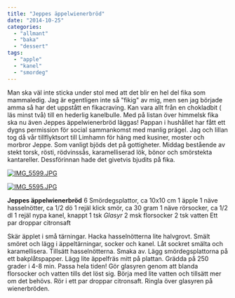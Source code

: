 ```yaml
---
title: "Jeppes äppelwienerbröd"
date: "2014-10-25"
categories: 
  - "allmant"
  - "baka"
  - "dessert"
tags: 
  - "apple"
  - "kanel"
  - "smordeg"
---
```


Man ska väl inte sticka under stol med att det blir en hel del fika som mammaledig. Jag är egentligen inte så "fikig" av mig, men sen jag började amma så har det uppstått en fikacraving. Kan vara allt från en chokladbit ( läs minst två) till en hederlig kanelbulle. Med på listan över himmelsk fika ska nu även Jeppes äppelwienerbröd läggas! Pappan i hushållet har fått ett dygns permission för social sammankomst med manlig prägel. Jag och lillan tog då vår tillflyktsort till Limhamn för häng med kusiner, moster och morbror Jeppe. Som vanligt bjöds det på gottigheter. Middag bestående av stekt torsk, rösti, rödvinssås, karamelliserad lök, bönor och smörstekta kantareller. Dessförinnan hade det givetvis bjudits på fika.

[![IMG_5599.JPG](/static/img/IMG_5599.jpg)](http://import.local/wp-content/uploads/2014/10/IMG_5599.jpg)

[![IMG_5595.JPG](/static/img/IMG_5595.jpg)](http://import.local/wp-content/uploads/2014/10/IMG_5595.jpg)

**Jeppes äppelwienerbröd** 6 Smördegsplattor, ca 10x10 cm 1 äpple 1 näve hasselnötter, ca 1/2 dö 1 rejäl klick smör, ca 30 gram 1 näve rörsocker, ca 1/2 dl 1 rejäl nypa kanel, knappt 1 tsk _Glasyr_ 2 msk florsocker 2 tsk vatten Ett par droppar citronsaft

Skär äpplet i små tärningar. Hacka hasselnötterna lite halvgrovt. Smält smöret och lägg i äppeltärningar, socker och kanel. Låt sockret smälta och karamellisera. Tillsätt hasselnötterna. Smaka av. Lägg smördegsplattorna på ett bakplåtspapper. Lägg lite äppelfräs mitt på plattan. Grädda på 250 grader i 4-8 min. Passa hela tiden! Gör glasyren genom att blanda florsocker och vatten tills det löst sig. Börja med lite vatten och tillsätt mer om det behövs. Rör i ett par droppar citronsaft. Ringla över glasyren på wienerbröden.
